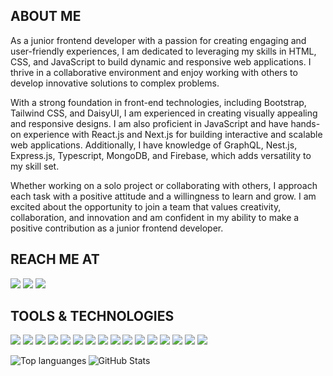 <!-- <img src="https://media.giphy.com/media/ZVik7pBtu9dNS/giphy.gif" width="100%" height="300" /> -->

## ABOUT ME

As a junior frontend developer with a passion for creating engaging and user-friendly experiences, I am dedicated to leveraging my skills in HTML, CSS, and JavaScript to build dynamic and responsive web applications. I thrive in a collaborative environment and enjoy working with others to develop innovative solutions to complex problems.

With a strong foundation in front-end technologies, including Bootstrap, Tailwind CSS, and DaisyUI, I am experienced in creating visually appealing and responsive designs. I am also proficient in JavaScript and have hands-on experience with React.js and Next.js for building interactive and scalable web applications. Additionally, I have knowledge of GraphQL, Nest.js, Express.js, Typescript, MongoDB, and Firebase, which adds versatility to my skill set.

Whether working on a solo project or collaborating with others, I approach each task with a positive attitude and a willingness to learn and grow. I am excited about the opportunity to join a team that values creativity, collaboration, and innovation and am confident in my ability to make a positive contribution as a junior frontend developer.

## REACH ME AT

<p align="left">
<a href="https://www.linkedin.com/in/tushar-kumar-shaha/"><img src="https://img.shields.io/badge/linkedin-%230077B5.svg?style=for-the-badge&logo=linkedin&logoColor=white"></a>
<a href="https://stackoverflow.com/users/16843566"><img src="https://img.shields.io/badge/Stack%20Overflow-FE7A16?style=for-the-badge&logo=stackoverflow&logoColor=white"></a>
<a href="https://www.facebook.com/tusharkshaha619"><img src="https://img.shields.io/badge/Facebook-%231877F2.svg?style=for-the-badge&logo=Facebook&logoColor=white"></a>
</p>

## TOOLS & TECHNOLOGIES

<p align="left">
<img src="https://img.shields.io/badge/HTML-FF5733?style=flat&logo=html5&logoColor=white">
<img src="https://img.shields.io/badge/CSS-2965F1?style=flat&logo=css3&logoColor=white">
<img src="https://img.shields.io/badge/BOOTSTRAP-7952B3?style=flat&logo=bootstrap&logoColor=white">
<img src="https://img.shields.io/badge/TAILWIND CSS-38B2AC?style=flat&logo=tailwindcss&logoColor=white">
<img src="https://img.shields.io/badge/JAVASCRIPT-F7DF1E?style=flat&logo=javascript&logoColor=black">
<img src="https://img.shields.io/badge/REACT-61DAFB?style=flat&logo=react&logoColor=black">
<img src="https://img.shields.io/badge/NEXTJS-000000?style=flat&logo=next.js&logoColor=white">
<img src="https://img.shields.io/badge/GRAPHQL-E10098?style=flat&logo=graphql&logoColor=white">
<img src="https://img.shields.io/badge/NESTJS-E0234E?style=flat&logo=nestjs&logoColor=white">
<img src="https://img.shields.io/badge/EXPRESS JS-000000?style=flat&logo=express&logoColor=white">
<img src="https://img.shields.io/badge/TYPESCRIPT-3178C6?style=flat&logo=typescript&logoColor=white">
<img src="https://img.shields.io/badge/MONGODB-47A248?style=flat&logo=mongodb&logoColor=white">
<img src="https://img.shields.io/badge/FIREBASE-FFCA28?style=flat&logo=firebase&logoColor=black">
<img src="https://img.shields.io/badge/GIT-F05032?style=flat&logo=git&logoColor=white">
<img src="https://img.shields.io/badge/GITHUB-181717?style=flat&logo=github&logoColor=white">
<img src="https://img.shields.io/badge/VS%20CODE-007ACC?style=flat&logo=visual-studio-code&logoColor=white">
</p>

<img align="left" src="https://github-readme-stats.vercel.app/api/top-langs/?username=tusharshaha&langs_count=3&theme=radical" alt="Top languanges" />
<img align="left" src="https://github-readme-stats.vercel.app/api?username=tusharshaha&show_icons=true&line_height=27&count_private=true&theme=radical" alt="GitHub Stats" />
